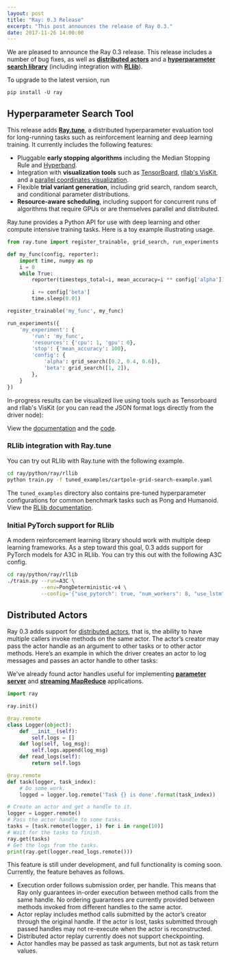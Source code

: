 ```yaml
---
layout: post
title: "Ray: 0.3 Release"
excerpt: "This post announces the release of Ray 0.3."
date: 2017-11-26 14:00:00
---
```


We are pleased to announce the Ray 0.3 release. This release includes a number
of bug fixes, as well as [**distributed actors**][1] and a [**hyperparameter
search library**][2] (including integration with [**RLlib**][3]).

To upgrade to the latest version, run

```
pip install -U ray
```

## Hyperparameter Search Tool

This release adds [**Ray.tune**][2], a distributed hyperparameter evaluation
tool for long-running tasks such as reinforcement learning and deep learning
training. It currently includes the following features:

- Pluggable **early stopping algorithms** including the Median Stopping Rule and
  [Hyperband][5].
- Integration with **visualization tools** such as [TensorBoard][6],
  [rllab's VisKit][7], and a [parallel coordinates visualization][8].
- Flexible **trial variant generation**, including grid search, random search,
  and conditional parameter distributions.
- **Resource-aware scheduling**, including support for concurrent runs of
  algorithms that require GPUs or are themselves parallel and distributed.

Ray.tune provides a Python API for use with deep learning and other compute
intensive training tasks. Here is a toy example illustrating usage.

```python
from ray.tune import register_trainable, grid_search, run_experiments

def my_func(config, reporter):
    import time, numpy as np
    i = 0
    while True:
        reporter(timesteps_total=i, mean_accuracy=i ** config['alpha'])

        i += config['beta']
        time.sleep(0.01)

register_trainable('my_func', my_func)

run_experiments({
    'my_experiment': {
        'run': 'my_func',
        'resources': {'cpu': 1, 'gpu': 0},
        'stop': {'mean_accuracy': 100},
        'config': {
            'alpha': grid_search([0.2, 0.4, 0.6]),
            'beta': grid_search([1, 2]),
        },
    }
})
```

In-progress results can be visualized live using tools such as Tensorboard and
rllab's VisKit (or you can read the JSON format logs directly from the driver
node):

View the [documentation][2] and the [code][9].

### RLlib integration with Ray.tune

You can try out RLlib with Ray.tune with the following example.

```bash
cd ray/python/ray/rllib
python train.py -f tuned_examples/cartpole-grid-search-example.yaml
```

The `tuned_examples` directory also contains pre-tuned hyperparameter
configurations for common benchmark tasks such as Pong and Humanoid. View the
[RLlib documentation][3].

### Initial PyTorch support for RLlib

A modern reinforcement learning library should work with multiple deep learning
frameworks. As a step toward this goal, 0.3 adds support for PyTorch models for
A3C in RLlib. You can try this out with the following A3C config.

```bash
cd ray/python/ray/rllib
./train.py --run=A3C \
           --env=PongDeterministic-v4 \
           --config='{"use_pytorch": true, "num_workers": 8, "use_lstm": false, "model": {"grayscale": true, "zero_mean": false, "dim": 80, "channel_major": true}}'
```

## Distributed Actors

Ray 0.3 adds support for [distributed actors][1], that is, the ability to have
multiple callers invoke methods on the same actor. The actor’s creator may pass
the actor handle as an argument to other tasks or to other actor methods. Here’s
an example in which the driver creates an actor to log messages and passes an
actor handle to other tasks:

We've already found actor handles useful for implementing [**parameter
server**][10] and [**streaming MapReduce**][11] applications.

```python
import ray

ray.init()

@ray.remote
class Logger(object):
    def __init__(self):
        self.logs = []
    def log(self, log_msg):
        self.logs.append(log_msg)
    def read_logs(self):
        return self.logs

@ray.remote
def task(logger, task_index):
    # Do some work.
    logged = logger.log.remote('Task {} is done'.format(task_index))

# Create an actor and get a handle to it.
logger = Logger.remote()
# Pass the actor handle to some tasks.
tasks = [task.remote(logger, i) for i in range(10)]
# Wait for the tasks to finish.
ray.get(tasks)
# Get the logs from the tasks.
print(ray.get(logger.read_logs.remote()))
```

This feature is still under development, and full functionality is coming soon.
Currently, the feature behaves as follows.

- Execution order follows submission order, per handle. This means that Ray only
  guarantees in-order execution between method calls from the same handle. No
  ordering guarantees are currently provided between methods invoked from
  different handles to the same actor.
- Actor replay includes method calls submitted by the actor’s creator through
  the original handle. If the actor is lost, tasks submitted through passed
  handles may not re-execute when the actor is reconstructed.
- Distributed actor replay currently does not support checkpointing.
- Actor handles may be passed as task arguments, but not as task return values.

[1]: http://ray.readthedocs.io/en/latest/actors.html#passing-around-actor-handles-experimental
[2]: http://ray.readthedocs.io/en/latest/tune.html
[3]: http://ray.readthedocs.io/en/latest/rllib.html
[4]: https://research.google.com/pubs/pub46180.html
[5]: https://arxiv.org/abs/1603.06560
[6]: https://www.tensorflow.org/get_started/summaries_and_tensorboard
[7]: https://media.readthedocs.org/pdf/rllab/latest/rllab.pdf
[8]: https://en.wikipedia.org/wiki/Parallel_coordinates
[9]: https://github.com/ray-project/ray/tree/master/python/ray/tune
[10]: http://ray.readthedocs.io/en/latest/example-parameter-server.html
[11]: http://ray.readthedocs.io/en/latest/example-streaming.html
